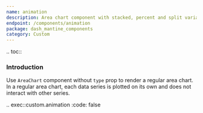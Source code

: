 ```yaml
---
name: animation
description: Area chart component with stacked, percent and split variants.
endpoint: /components/animation
package: dash_mantine_components
category: Custom
---
```


.. toc::

### Introduction

Use `AreaChart` component without `type` prop to render a regular area chart. In a regular area chart, each data series
is plotted on its own and does not interact with other series.

.. exec::custom.animation
    :code: false
